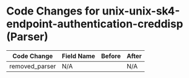 # Code Changes for unix-unix-sk4-endpoint-authentication-creddisp (Parser)

| Code Change | Field Name | Before | After |
|-------------|------------|--------|-------|
| removed_parser | N/A |  | N/A |